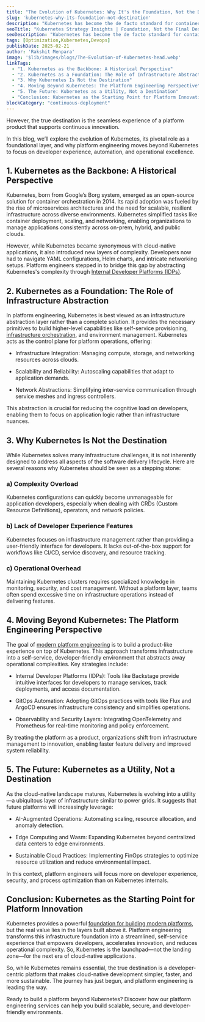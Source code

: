 ```yaml
---
title: "The Evolution of Kubernetes: Why It's the Foundation, Not the Destination"
slug: 'kubernetes-why-its-foundation-not-destination'
description: "Kubernetes has become the de facto standard for container orchestration in modern cloud-native ecosystems. Yet, as platform engineering evolves, it's essential to recognize that Kubernetes is not the end goal but rather a foundational layer for more advanced, scalable, and developer-friendly platforms. Kubernetes provides a unified infrastructure abstraction that simplifies complex systems."
seoTitle: "Kubernetes Strategy Insights | Foundation, Not the Final Destination | Improwised Tech"
seoDescription: "Kubernetes has become the de facto standard for container orchestration in modern cloud-native ecosystems."
tags: [Optimization,Kubernetes,Devops]
publishDate: 2025-02-21
author: 'Rakshit Menpara'
image: '$lib/images/blogs/The-Evolution-of-Kubernetes-head.webp'
linkTags: 
  - "1. Kubernetes as the Backbone: A Historical Perspective"
  - "2. Kubernetes as a Foundation: The Role of Infrastructure Abstraction"
  - "3. Why Kubernetes Is Not the Destination"
  - "4. Moving Beyond Kubernetes: The Platform Engineering Perspective"
  - "5. The Future: Kubernetes as a Utility, Not a Destination"
  - "Conclusion: Kubernetes as the Starting Point for Platform Innovation"
blockCategory: "continuous-deployment"
---
```


However, the true destination is the seamless experience of a platform product that supports continuous innovation.

In this blog, we’ll explore the evolution of Kubernetes, its pivotal role as a foundational layer, and why platform engineering moves beyond Kubernetes to focus on developer experience, automation, and operational excellence.

## 1. Kubernetes as the Backbone: A Historical Perspective

Kubernetes, born from Google’s Borg system, emerged as an open-source solution for container orchestration in 2014. Its rapid adoption was fueled by the rise of microservices architectures and the need for scalable, resilient infrastructure across diverse environments. Kubernetes simplified tasks like container deployment, scaling, and networking, enabling organizations to manage applications consistently across on-prem, hybrid, and public clouds.

However, while Kubernetes became synonymous with cloud-native applications, it also introduced new layers of complexity. Developers now had to navigate YAML configurations, Helm charts, and intricate networking setups. Platform engineers stepped in to bridge this gap by abstracting Kubernetes's complexity through [Internal Developer Platforms (IDPs)](/blog/Scaling-Tech-Infrastructure-with-Platform-Engineering/).

## 2. Kubernetes as a Foundation: The Role of Infrastructure Abstraction

In platform engineering, Kubernetes is best viewed as an infrastructure abstraction layer rather than a complete solution. It provides the necessary primitives to build higher-level capabilities like self-service provisioning, [infrastructure orchestration](/blog/Scaling-Tech-Infrastructure-with-Platform-Engineering/), and environment management. Kubernetes acts as the control plane for platform operations, offering:

- Infrastructure Integration: Managing compute, storage, and networking resources across clouds.

- Scalability and Reliability: Autoscaling capabilities that adapt to application demands.

- Network Abstractions: Simplifying inter-service communication through service meshes and ingress controllers.

This abstraction is crucial for reducing the cognitive load on developers, enabling them to focus on application logic rather than infrastructure nuances.

## 3. Why Kubernetes Is Not the Destination

While Kubernetes solves many infrastructure challenges, it is not inherently designed to address all aspects of the software delivery lifecycle. Here are several reasons why Kubernetes should be seen as a stepping stone:

### a) Complexity Overload

Kubernetes configurations can quickly become unmanageable for application developers, especially when dealing with CRDs (Custom Resource Definitions), operators, and network policies.

### b) Lack of Developer Experience Features

Kubernetes focuses on infrastructure management rather than providing a user-friendly interface for developers. It lacks out-of-the-box support for workflows like CI/CD, service discovery, and resource tracking.

### c) Operational Overhead

Maintaining Kubernetes clusters requires specialized knowledge in monitoring, security, and cost management. Without a platform layer, teams often spend excessive time on infrastructure operations instead of delivering features.

## 4. Moving Beyond Kubernetes: The Platform Engineering Perspective

The goal of [modern platform engineering](/blog/Kubernetes-and-Platform-Engineering/) is to build a product-like experience on top of Kubernetes. This approach transforms infrastructure into a self-service, developer-friendly environment that abstracts away operational complexities. Key strategies include:

- Internal Developer Platforms (IDPs): Tools like Backstage provide intuitive interfaces for developers to manage services, track deployments, and access documentation.

- GitOps Automation: Adopting GitOps practices with tools like Flux and ArgoCD ensures infrastructure consistency and simplifies operations.

- Observability and Security Layers: Integrating OpenTelemetry and Prometheus for real-time monitoring and policy enforcement.

By treating the platform as a product, organizations shift from infrastructure management to innovation, enabling faster feature delivery and improved system reliability.

## 5. The Future: Kubernetes as a Utility, Not a Destination

As the cloud-native landscape matures, Kubernetes is evolving into a utility—a ubiquitous layer of infrastructure similar to power grids. It suggests that future platforms will increasingly leverage:

- AI-Augmented Operations: Automating scaling, resource allocation, and anomaly detection.

- Edge Computing and Wasm: Expanding Kubernetes beyond centralized data centers to edge environments.

- Sustainable Cloud Practices: Implementing FinOps strategies to optimize resource utilization and reduce environmental impact.

In this context, platform engineers will focus more on developer experience, security, and process optimization than on Kubernetes internals.

## Conclusion: Kubernetes as the Starting Point for Platform Innovation

Kubernetes provides a powerful [foundation for building modern platforms](/blog/platform-engineering-maturity-model/), but the real value lies in the layers built above it. Platform engineering transforms this infrastructure foundation into a streamlined, self-service experience that empowers developers, accelerates innovation, and reduces operational complexity. So, Kubernetes is the launchpad—not the landing zone—for the next era of cloud-native applications.

So, while Kubernetes remains essential, the true destination is a developer-centric platform that makes cloud-native development simpler, faster, and more sustainable. The journey has just begun, and platform engineering is leading the way.

Ready to build a platform beyond Kubernetes? Discover how our platform engineering services can help you build scalable, secure, and developer-friendly environments.

